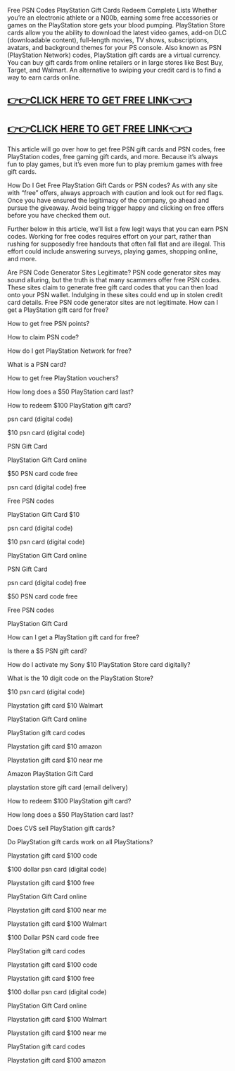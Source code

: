 Free PSN Codes PlayStation Gift Cards Redeem Complete Lists
Whether you’re an electronic athlete or a N00b, earning some free accessories or games on the PlayStation store gets your blood pumping. PlayStation Store cards allow you the ability to download the latest video games, add-on DLC (downloadable content), full-length movies, TV shows, subscriptions, avatars, and background themes for your PS console.
Also known as PSN (PlayStation Network) codes, PlayStation gift cards are a virtual currency. You can buy gift cards from online retailers or in large stores like Best Buy, Target, and Walmart. An alternative to swiping your credit card is to find a way to earn cards online. 

[👉👉CLICK HERE TO GET FREE LINK👈👈](https://todaylink.site/freegiftcard/)
--
[👉👉CLICK HERE TO GET FREE LINK👈👈](https://todaylink.site/freegiftcard/)
--


This article will go over how to get free PSN gift cards and PSN codes, free PlayStation codes, free gaming gift cards, and more. Because it’s always fun to play games, but it’s even more fun to play premium games with free gift cards.

How Do I Get Free PlayStation Gift Cards or PSN codes?
As with any site with “free” offers, always approach with caution and look out for red flags. Once you have ensured the legitimacy of the company, go ahead and pursue the giveaway. Avoid being trigger happy and clicking on free offers before you have checked them out. 

Further below in this article, we’ll list a few legit ways that you can earn PSN codes. Working for free codes requires effort on your part, rather than rushing for supposedly free handouts that often fall flat and are illegal. This effort could include answering surveys, playing games, shopping online, and more. 

Are PSN Code Generator Sites Legitimate?
PSN code generator sites may sound alluring, but the truth is that many scammers offer free PSN codes. These sites claim to generate free gift card codes that you can then load onto your PSN wallet. Indulging in these sites could end up in stolen credit card details. Free PSN code generator sites are not legitimate. 
How can I get a PlayStation gift card for free?

How to get free PSN points?

How to claim PSN code?

How do I get PlayStation Network for free?

What is a PSN card?

How to get free PlayStation vouchers?

How long does a $50 PlayStation card last?

How to redeem $100 PlayStation gift card?

psn card (digital code)

$10 psn card (digital code)

PSN Gift Card

PlayStation Gift Card online

$50 PSN card code free

psn card (digital code) free

Free PSN codes

PlayStation Gift Card $10

psn card (digital code)

$10 psn card (digital code)

PlayStation Gift Card online

PSN Gift Card

psn card (digital code) free

$50 PSN card code free

Free PSN codes

PlayStation Gift Card

How can I get a PlayStation gift card for free?

Is there a $5 PSN gift card?

How do I activate my Sony $10 PlayStation Store card digitally?

What is the 10 digit code on the PlayStation Store?

$10 psn card (digital code)

Playstation gift card $10 Walmart

PlayStation Gift Card online

PlayStation gift card codes

Playstation gift card $10 amazon

Playstation gift card $10 near me

Amazon PlayStation Gift Card

playstation store gift card (email delivery)


How to redeem $100 PlayStation gift card?

How long does a $50 PlayStation card last?

Does CVS sell PlayStation gift cards?

Do PlayStation gift cards work on all PlayStations?

Playstation gift card $100 code

$100 dollar psn card (digital code)

Playstation gift card $100 free

PlayStation Gift Card online

Playstation gift card $100 near me

Playstation gift card $100 Walmart

$100 Dollar PSN card code free

PlayStation gift card codes

Playstation gift card $100 code

Playstation gift card $100 free

$100 dollar psn card (digital code)

PlayStation Gift Card online

Playstation gift card $100 Walmart

Playstation gift card $100 near me

PlayStation gift card codes

Playstation gift card $100 amazon
